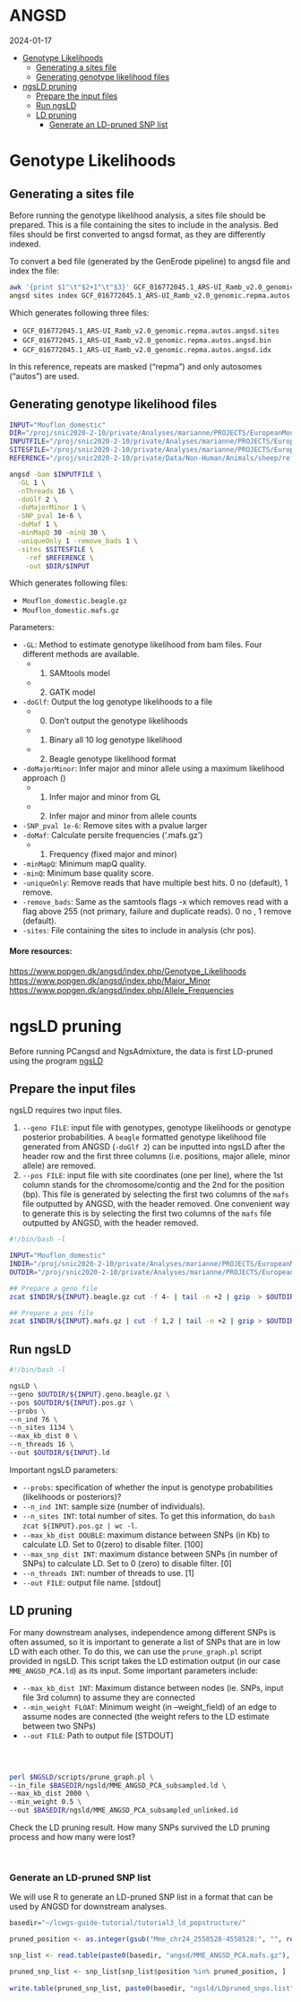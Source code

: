ANGSD
================
2024-01-17

- [Genotype Likelihoods](#genotype-likelihoods)
  - [Generating a sites file](#generating-a-sites-file)
  - [Generating genotype likelihood
    files](#generating-genotype-likelihood-files)
- [ngsLD pruning](#ngsld-pruning)
  - [Prepare the input files](#prepare-the-input-files)
  - [Run ngsLD](#run-ngsld)
  - [LD pruning](#ld-pruning)
    - [Generate an LD-pruned SNP list](#generate-an-ld-pruned-snp-list)

# Genotype Likelihoods

## Generating a sites file

Before running the genotype likelihood analysis, a sites file should be
prepared. This is a file containing the sites to include in the
analysis. Bed files should be first converted to angsd format, as they
are differently indexed.

To convert a bed file (generated by the GenErode pipeline) to angsd file
and index the file:

``` bash
awk '{print $1"\t"$2+1"\t"$3}' GCF_016772045.1_ARS-UI_Ramb_v2.0_genomic.repma.autos.bed > GCF_016772045.1_ARS-UI_Ramb_v2.0_genomic.repma.autos.angsd.sites
angsd sites index GCF_016772045.1_ARS-UI_Ramb_v2.0_genomic.repma.autos.angsd.sites
```

Which generates following three files:

- `GCF_016772045.1_ARS-UI_Ramb_v2.0_genomic.repma.autos.angsd.sites`
- `GCF_016772045.1_ARS-UI_Ramb_v2.0_genomic.repma.autos.angsd.bin`
- `GCF_016772045.1_ARS-UI_Ramb_v2.0_genomic.repma.autos.angsd.idx`

In this reference, repeats are masked (“repma”) and only autosomes
(“autos”) are used.

## Generating genotype likelihood files

``` bash
INPUT="Mouflon_domestic"
DIR="/proj/snic2020-2-10/private/Analyses/marianne/PROJECTS/EuropeanMouflon/ANGSD"
INPUTFILE="/proj/snic2020-2-10/private/Analyses/marianne/PROJECTS/EuropeanMouflon/ANGSD/${INPUT}.list"
SITESFILE="/proj/snic2020-2-10/private/Analyses/marianne/PROJECTS/EuropeanMouflon/ANGSD/GCF_016772045.1_ARS-UI_Ramb_v2.0_genomic.repma.autos.angsd.file"
REFERENCE="/proj/snic2020-2-10/private/Data/Non-Human/Animals/sheep/ref_seqs/ARS-UI_Ramb_v2.0/RepeatMasker/GCF_016772045.1_ARS-UI_Ramb_v2.0_genomic.fna"

angsd -bam $INPUTFILE \
  -GL 1 \
  -nThreads 16 \
  -doGlf 2 \
  -doMajorMinor 1 \
  -SNP_pval 1e-6 \
  -doMaf 1 \
  -minMapQ 30 -minQ 30 \
  -uniqueOnly 1 -remove_bads 1 \
  -sites $SITESFILE \
    -ref $REFERENCE \
    -out $DIR/$INPUT
```

Which generates following files:

- `Mouflon_domestic.beagle.gz`
- `Mouflon_domestic.mafs.gz`

Parameters:

- `-GL`: Method to estimate genotype likelihood from bam files. Four
  different methods are available.
  - 1.  SAMtools model

  - 2.  GATK model
- `-doGlf`: Output the log genotype likelihoods to a file
  - 0.  Don’t output the genotype likelihoods

  - 1.  Binary all 10 log genotype likelihood

  - 2.  Beagle genotype likelihood format
- `-doMajorMinor`: Infer major and minor allele using a maximum
  likelihood approach ()
  - 1.  Infer major and minor from GL

  - 2.  Infer major and minor from allele counts
- `-SNP_pval 1e-6`: Remove sites with a pvalue larger
- `-doMaf`: Calculate persite frequencies (‘.mafs.gz’)
  - 1.  Frequency (fixed major and minor)
- `-minMapQ`: Minimum mapQ quality.
- `-minQ`: Minimum base quality score.
- `-uniqueOnly`: Remove reads that have multiple best hits. 0 no
  (default), 1 remove.
- `-remove_bads`: Same as the samtools flags -x which removes read with
  a flag above 255 (not primary, failure and duplicate reads). 0 no , 1
  remove (default).
- `-sites`: File containing the sites to include in analysis (chr pos).

#### More resources:

<https://www.popgen.dk/angsd/index.php/Genotype_Likelihoods>  
<https://www.popgen.dk/angsd/index.php/Major_Minor>  
<https://www.popgen.dk/angsd/index.php/Allele_Frequencies>

# ngsLD pruning

Before running PCangsd and NgsAdmixture, the data is first LD-pruned
using the program [ngsLD](https://github.com/fgvieira/ngsLD)

## Prepare the input files

ngsLD requires two input files.

1.  `--geno FILE`: input file with genotypes, genotype likelihoods or
    genotype posterior probabilities. A `beagle` formatted genotype
    likelihood file generated from ANGSD (`-doGlf 2`) can be inputted
    into ngsLD after the header row and the first three columns
    (i.e. positions, major allele, minor allele) are removed.
2.  `--pos FILE`: input file with site coordinates (one per line), where
    the 1st column stands for the chromosome/contig and the 2nd for the
    position (bp). This file is generated by selecting the first two
    columns of the `mafs` file outputted by ANGSD, with the header
    removed. One convenient way to generate this is by selecting the
    first two columns of the `mafs` file outputted by ANGSD, with the
    header removed.

``` bash
#!/bin/bash -l

INPUT="Mouflon_domestic"
INDIR="/proj/snic2020-2-10/private/Analyses/marianne/PROJECTS/EuropeanMouflon/ANGSD"
OUTDIR="/proj/snic2020-2-10/private/Analyses/marianne/PROJECTS/EuropeanMouflon/ngsLD"

## Prepare a geno file
zcat $INDIR/${INPUT}.beagle.gz cut -f 4- | tail -n +2 | gzip  > $OUTDIR/${INPUT}.geno.beagle.gz

## Prepare a pos file
zcat $INDIR/${INPUT}.mafs.gz | cut -f 1,2 | tail -n +2 | gzip > $OUTDIR/${INPUT}.pos.gz
```

## Run ngsLD

``` bash
#!/bin/bash -l

ngsLD \
--geno $OUTDIR/${INPUT}.geno.beagle.gz \
--pos $OUTDIR/${INPUT}.pos.gz \
--probs \
--n_ind 76 \
--n_sites 1134 \
--max_kb_dist 0 \
--n_threads 16 \
--out $OUTDIR/${INPUT}.ld
```

Important ngsLD parameters:

- `--probs`: specification of whether the input is genotype
  probabilities (likelihoods or posteriors)?
- `--n_ind INT`: sample size (number of individuals).
- `--n_sites INT`: total number of sites. To get this information, do
  `bash zcat ${INPUT}.pos.gz | wc -l`.
- `--max_kb_dist DOUBLE`: maximum distance between SNPs (in Kb) to
  calculate LD. Set to 0(zero) to disable filter. \[100\]
- `--max_snp_dist INT`: maximum distance between SNPs (in number of
  SNPs) to calculate LD. Set to 0 (zero) to disable filter. \[0\]
- `--n_threads INT`: number of threads to use. \[1\]
- `--out FILE`: output file name. \[stdout\]

## LD pruning

For many downstream analyses, independence among different SNPs is often
assumed, so it is important to generate a list of SNPs that are in low
LD with each other. To do this, we can use the `prune_graph.pl` script
provided in ngsLD. This script takes the LD estimation output (in our
case `MME_ANGSD_PCA.ld`) as its input. Some important parameters
include:

- `--max_kb_dist INT`: Maximum distance between nodes (ie. SNPs, input
  file 3rd column) to assume they are connected
- `--min_weight FLOAT`: Minimum weight (in –weight_field) of an edge to
  assume nodes are connected (the weight refers to the LD estimate
  between two SNPs)
- `--out FILE`: Path to output file \[STDOUT\]

<br>

``` bash

perl $NGSLD/scripts/prune_graph.pl \
--in_file $BASEDIR/ngsld/MME_ANGSD_PCA_subsampled.ld \
--max_kb_dist 2000 \
--min_weight 0.5 \
--out $BASEDIR/ngsld/MME_ANGSD_PCA_subsampled_unlinked.id
```

Check the LD pruning result. How many SNPs survived the LD pruning
process and how many were lost?

<br>

### Generate an LD-pruned SNP list

We will use R to generate an LD-pruned SNP list in a format that can be
used by ANGSD for downstream analyses.

``` r
basedir="~/lcwgs-guide-tutorial/tutorial3_ld_popstructure/"

pruned_position <- as.integer(gsub("Mme_chr24_2558528-4558528:", "", readLines(paste0(basedir, "ngsld/MME_ANGSD_PCA_subsampled_unlinked.id"))))

snp_list <- read.table(paste0(basedir, "angsd/MME_ANGSD_PCA.mafs.gz"), stringsAsFactors = F, header = T)[,1:4]

pruned_snp_list <- snp_list[snp_list$position %in% pruned_position, ]
  
write.table(pruned_snp_list, paste0(basedir, "ngsld/LDpruned_snps.list"), col.names = F, row.names = F, quote = F, sep = "\t")
```
